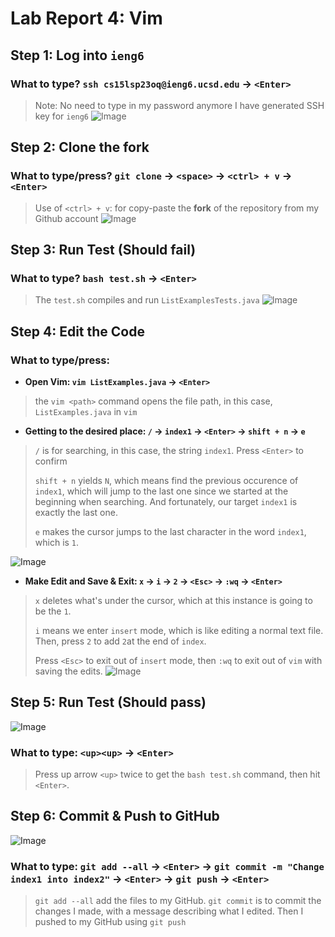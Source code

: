 # Lab Report 4: Vim 

## Step 1: Log into `ieng6`
### What to type? `ssh cs15lsp23oq@ieng6.ucsd.edu` &rarr; `<Enter>`
> Note: No need to type in my password anymore I have generated SSH key for `ieng6`
![Image](https://cdn.discordapp.com/attachments/1099107413803679870/1109124762363498637/image.png)



## Step 2: Clone the fork
### What to type/press? `git clone` &rarr; `<space>` &rarr; `<ctrl> + v` &rarr; `<Enter>`
> Use of `<ctrl> + v`: for copy-paste the **fork** of the repository from my Github account 
![Image](https://cdn.discordapp.com/attachments/1099107413803679870/1109125739485351936/image.png)



## Step 3: Run Test (Should fail)
### What to type? `bash test.sh` &rarr; `<Enter>`
> The `test.sh` compiles and run `ListExamplesTests.java`
![Image](https://cdn.discordapp.com/attachments/1099107413803679870/1109126190561775687/image.png)


## Step 4: Edit the Code
### What to type/press: 
* **Open Vim: `vim ListExamples.java` &rarr; `<Enter>`**
> the `vim <path>` command opens the file path, in this case, `ListExamples.java` in `vim`
* **Getting to the desired place: `/` &rarr; `index1` &rarr; `<Enter>` &rarr; `shift + n` &rarr; `e`** 
> `/` is for searching, in this case, the string `index1`. Press `<Enter>` to confirm 
> 
> `shift + n` yields `N`, which means find the previous occurence of `index1`, which will jump to the last one since we started at the beginning when searching. And fortunately, our target `index1` is exactly the last one. 
> 
> `e` makes the cursor jumps to the last character in the word `index1`, which is `1`.

![Image](https://cdn.discordapp.com/attachments/1099107413803679870/1109131095263428628/image.png)

* **Make Edit and Save & Exit: `x` &rarr; `i` &rarr; `2` &rarr; `<Esc>` &rarr; `:wq` &rarr; `<Enter>`**
> `x` deletes what's under the cursor, which at this instance is going to be the `1`.
> 
> `i` means we enter `insert` mode, which is like editing a normal text file. Then, press `2` to add `2`at the end of `index`. 
> 
> Press `<Esc>` to exit out of `insert` mode, then `:wq` to exit out of `vim` with saving the edits.
![Image](https://cdn.discordapp.com/attachments/1099107413803679870/1109131951148892311/image.png)



## Step 5: Run Test (Should pass)
![Image](https://cdn.discordapp.com/attachments/1099107413803679870/1109138025822310551/image.png)
### What to type: `<up><up>` &rarr; `<Enter>`
> Press up arrow `<up>` twice to get the `bash test.sh` command, then hit `<Enter>`.



## Step 6: Commit & Push to GitHub
![Image](https://cdn.discordapp.com/attachments/1099107413803679870/1109137899808641084/image.png)
### What to type: `git add --all` &rarr; `<Enter>` &rarr; `git commit -m "Change index1 into index2"` &rarr; `<Enter>` &rarr; `git push` &rarr; `<Enter>`
> `git add --all` add the files to my GitHub. `git commit` is to commit the changes I made, with a message describing what I edited. Then I pushed to my GitHub using `git push`
